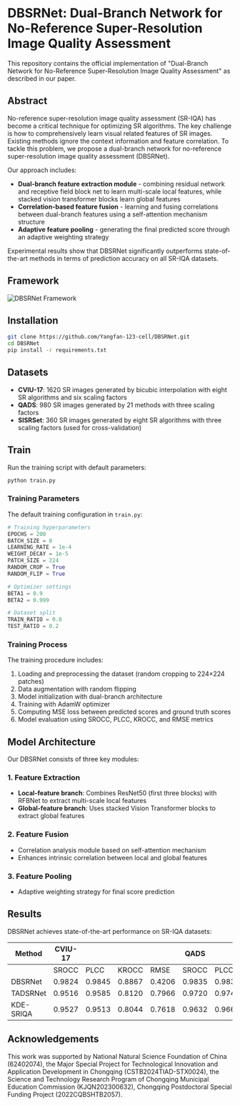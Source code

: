# DBSRNet: Dual-Branch Network for No-Reference Super-Resolution Image Quality Assessment


This repository contains the official implementation of "Dual-Branch Network for No-Reference Super-Resolution Image Quality Assessment" as described in our paper.

## Abstract

No-reference super-resolution image quality assessment (SR-IQA) has become a critical technique for optimizing SR algorithms. The key challenge is how to comprehensively learn visual related features of SR images. Existing methods ignore the context information and feature correlation. To tackle this problem, we propose a dual-branch network for no-reference super-resolution image quality assessment (DBSRNet).

Our approach includes:
- **Dual-branch feature extraction module** - combining residual network and receptive field block net to learn multi-scale local features, while stacked vision transformer blocks learn global features
- **Correlation-based feature fusion** - learning and fusing correlations between dual-branch features using a self-attention mechanism structure
- **Adaptive feature pooling** - generating the final predicted score through an adaptive weighting strategy

Experimental results show that DBSRNet significantly outperforms state-of-the-art methods in terms of prediction accuracy on all SR-IQA datasets.

## Framework
![DBSRNet Framework](DBSRNet/framework.png)

## Installation

```bash
git clone https://github.com/Yangfan-123-cell/DBSRNet.git
cd DBSRNet
pip install -r requirements.txt
```

## Datasets

- **CVIU-17**: 1620 SR images generated by bicubic interpolation with eight SR algorithms and six scaling factors
- **QADS**: 980 SR images generated by 21 methods with three scaling factors
- **SISRSet**: 360 SR images generated by eight SR algorithms with three scaling factors (used for cross-validation)

## Train

Run the training script with default parameters:

```bash
python train.py
```

### Training Parameters

The default training configuration in `train.py`:

```python
# Training hyperparameters
EPOCHS = 200
BATCH_SIZE = 8
LEARNING_RATE = 1e-4
WEIGHT_DECAY = 1e-5
PATCH_SIZE = 224
RANDOM_CROP = True
RANDOM_FLIP = True

# Optimizer settings
BETA1 = 0.9
BETA2 = 0.999

# Dataset split
TRAIN_RATIO = 0.8
TEST_RATIO = 0.2
```

### Training Process

The training procedure includes:
1. Loading and preprocessing the dataset (random cropping to 224×224 patches)
2. Data augmentation with random flipping
3. Model initialization with dual-branch architecture
4. Training with AdamW optimizer
5. Computing MSE loss between predicted scores and ground truth scores
6. Model evaluation using SROCC, PLCC, KROCC, and RMSE metrics

## Model Architecture

Our DBSRNet consists of three key modules:

### 1. Feature Extraction
- **Local-feature branch**: Combines ResNet50 (first three blocks) with RFBNet to extract multi-scale local features
- **Global-feature branch**: Uses stacked Vision Transformer blocks to extract global features

### 2. Feature Fusion
- Correlation analysis module based on self-attention mechanism
- Enhances intrinsic correlation between local and global features

### 3. Feature Pooling
- Adaptive weighting strategy for final score prediction

## Results

DBSRNet achieves state-of-the-art performance on SR-IQA datasets:

| Method    | CVIU-17 |       |       |       | QADS   |       |       |       |
|-----------|---------|-------|-------|-------|--------|-------|-------|-------|
|           | SROCC   | PLCC  | KROCC | RMSE  | SROCC  | PLCC  | KROCC | RMSE  |
| DBSRNet   | 0.9824  | 0.9845| 0.8867| 0.4206| 0.9835 | 0.9830| 0.8866| 0.4961|
| TADSRNet  | 0.9516  | 0.9585| 0.8120| 0.7966| 0.9720 | 0.9742| 0.8616| 0.6718|
| KDE-SRIQA | 0.9527  | 0.9513| 0.8044| 0.7618| 0.9632 | 0.9661| 0.8472| 0.6249|



## Acknowledgements

This work was supported by National Natural Science Foundation of China (62402074), the Major Special Project for Technological Innovation and Application Development in Chongqing (CSTB2024TIAD-STX0024), the Science and Technology Research Program of Chongqing Municipal Education Commission (KJQN202300632), Chongqing Postdoctoral Special Funding Project (2022CQBSHTB2057).

